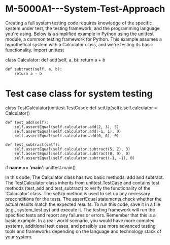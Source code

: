 # M-5000A1---System-Test-Approach
Creating a full system testing code requires knowledge of the specific system under test, the testing framework, and the programming language you're using. Below is a simplified example in Python using the unittest module, a common testing framework for Python. This example assumes a hypothetical system with a Calculator class, and we're testing its basic functionality.
import unittest

class Calculator:
    def add(self, a, b):
        return a + b

    def subtract(self, a, b):
        return a - b

# Test case class for system testing
class TestCalculator(unittest.TestCase):
    def setUp(self):
        self.calculator = Calculator()

    def test_add(self):
        self.assertEqual(self.calculator.add(2, 3), 5)
        self.assertEqual(self.calculator.add(-1, 1), 0)
        self.assertEqual(self.calculator.add(0, 0), 0)

    def test_subtract(self):
        self.assertEqual(self.calculator.subtract(5, 2), 3)
        self.assertEqual(self.calculator.subtract(0, 0), 0)
        self.assertEqual(self.calculator.subtract(-1, -1), 0)

if __name__ == '__main__':
    unittest.main()


In this code, The Calculator class has two basic methods: add and subtract.
The TestCalculator class inherits from unittest.TestCase and contains test methods (test_add and test_subtract) to verify the functionality of the ‘Calculator’ class.
The setUp method is used to set up any necessary preconditions for the tests.
The assertEqual statements check whether the actual results match the expected results.
To run this code, save it in a file (e.g., system_test.py) and execute it. The testing framework will run the specified tests and report any failures or errors.
Remember that this is a basic example. In a real-world scenario, you would have more complex systems, additional test cases, and possibly use more advanced testing tools and frameworks depending on the language and technology stack of your system.



